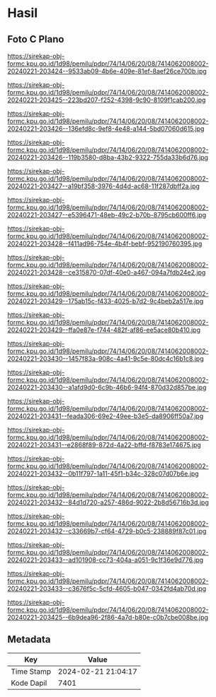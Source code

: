 # Hasil

## Foto C Plano

https://sirekap-obj-formc.kpu.go.id/1d98/pemilu/pdpr/74/14/06/20/08/7414062008002-20240221-203424--9533ab09-4b6e-409e-81ef-8aef26ce700b.jpg

https://sirekap-obj-formc.kpu.go.id/1d98/pemilu/pdpr/74/14/06/20/08/7414062008002-20240221-203425--223bd207-f252-4398-9c90-8109f1cab200.jpg

https://sirekap-obj-formc.kpu.go.id/1d98/pemilu/pdpr/74/14/06/20/08/7414062008002-20240221-203426--136efd8c-9ef8-4e48-a144-5bd07060d615.jpg

https://sirekap-obj-formc.kpu.go.id/1d98/pemilu/pdpr/74/14/06/20/08/7414062008002-20240221-203426--119b3580-d8ba-43b2-9322-755da33b6d76.jpg

https://sirekap-obj-formc.kpu.go.id/1d98/pemilu/pdpr/74/14/06/20/08/7414062008002-20240221-203427--a19bf358-3976-4d4d-ac68-11f287dbff2a.jpg

https://sirekap-obj-formc.kpu.go.id/1d98/pemilu/pdpr/74/14/06/20/08/7414062008002-20240221-203427--e5396471-48eb-49c2-b70b-8795cb600ff6.jpg

https://sirekap-obj-formc.kpu.go.id/1d98/pemilu/pdpr/74/14/06/20/08/7414062008002-20240221-203428--f411ad96-754e-4b4f-bebf-952190760395.jpg

https://sirekap-obj-formc.kpu.go.id/1d98/pemilu/pdpr/74/14/06/20/08/7414062008002-20240221-203428--ce315870-07df-40e0-a467-094a7fdb24e2.jpg

https://sirekap-obj-formc.kpu.go.id/1d98/pemilu/pdpr/74/14/06/20/08/7414062008002-20240221-203429--175ab15c-f433-4025-b7d2-9c4beb2a517e.jpg

https://sirekap-obj-formc.kpu.go.id/1d98/pemilu/pdpr/74/14/06/20/08/7414062008002-20240221-203429--ffa0e87e-f744-482f-af86-ee5ace80b410.jpg

https://sirekap-obj-formc.kpu.go.id/1d98/pemilu/pdpr/74/14/06/20/08/7414062008002-20240221-203430--1457f83a-908c-4a41-9c5e-80dc4c16b1c8.jpg

https://sirekap-obj-formc.kpu.go.id/1d98/pemilu/pdpr/74/14/06/20/08/7414062008002-20240221-203430--a1afd9d0-6c9b-46b6-94f4-870d32d857be.jpg

https://sirekap-obj-formc.kpu.go.id/1d98/pemilu/pdpr/74/14/06/20/08/7414062008002-20240221-203431--feada306-69e2-49ee-b3e5-da8906ff50a7.jpg

https://sirekap-obj-formc.kpu.go.id/1d98/pemilu/pdpr/74/14/06/20/08/7414062008002-20240221-203431--e2868f89-872d-4a22-bffd-f8783e174675.jpg

https://sirekap-obj-formc.kpu.go.id/1d98/pemilu/pdpr/74/14/06/20/08/7414062008002-20240221-203432--0b11f797-1a11-45f1-b34c-328c07d07b6e.jpg

https://sirekap-obj-formc.kpu.go.id/1d98/pemilu/pdpr/74/14/06/20/08/7414062008002-20240221-203432--84d1d720-a257-486d-9022-2b8d56716b3d.jpg

https://sirekap-obj-formc.kpu.go.id/1d98/pemilu/pdpr/74/14/06/20/08/7414062008002-20240221-203432--c33669b7-cf64-4729-b0c5-238889f87c01.jpg

https://sirekap-obj-formc.kpu.go.id/1d98/pemilu/pdpr/74/14/06/20/08/7414062008002-20240221-203433--ad101908-cc73-404a-a051-9c1f36e9d776.jpg

https://sirekap-obj-formc.kpu.go.id/1d98/pemilu/pdpr/74/14/06/20/08/7414062008002-20240221-203433--c3676f5c-5cfd-4605-b047-0342fd4ab70d.jpg

https://sirekap-obj-formc.kpu.go.id/1d98/pemilu/pdpr/74/14/06/20/08/7414062008002-20240221-203425--6b9dea96-2f86-4a7d-b80e-c0b7cbe008be.jpg


## Metadata

| Key        | Value               |
| ---------- | ------------------- |
| Time Stamp | 2024-02-21 21:04:17 |
| Kode Dapil | 7401                |



